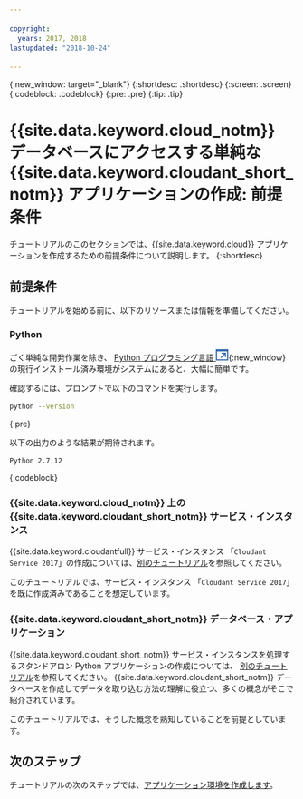 ```yaml
---

copyright:
  years: 2017, 2018
lastupdated: "2018-10-24"

---
```


{:new_window: target="_blank"}
{:shortdesc: .shortdesc}
{:screen: .screen}
{:codeblock: .codeblock}
{:pre: .pre}
{:tip: .tip}

<!-- Acrolinx: 2017-05-10 -->

# {{site.data.keyword.cloud_notm}} データベースにアクセスする単純な {{site.data.keyword.cloudant_short_notm}} アプリケーションの作成: 前提条件

チュートリアルのこのセクションでは、{{site.data.keyword.cloud}} アプリケーションを作成するための前提条件について説明します。
{:shortdesc}

## 前提条件

チュートリアルを始める前に、以下のリソースまたは情報を準備してください。

### Python

ごく単純な開発作業を除き、
[Python プログラミング言語 ![外部リンク・アイコン](../images/launch-glyph.svg "外部リンク・アイコン")](https://www.python.org/){:new_window}
の現行インストール済み環境がシステムにあると、大幅に簡単です。

確認するには、プロンプトで以下のコマンドを実行します。

```sh
python --version
```
{:pre}

以下の出力のような結果が期待されます。

```
Python 2.7.12
```
{:codeblock}

<div id="csi"></div>

### {{site.data.keyword.cloud_notm}} 上の {{site.data.keyword.cloudant_short_notm}} サービス・インスタンス

{{site.data.keyword.cloudantfull}} サービス・インスタンス
「`Cloudant Service 2017`」の作成については、[別のチュートリアル](create_service.html)を参照してください。

このチュートリアルでは、サービス・インスタンス
「`Cloudant Service 2017`」を既に作成済みであることを想定しています。

### {{site.data.keyword.cloudant_short_notm}} データベース・アプリケーション

{{site.data.keyword.cloudant_short_notm}} サービス・インスタンスを処理するスタンドアロン Python アプリケーションの作成については、
[別のチュートリアル](create_database.html)を参照してください。
{{site.data.keyword.cloudant_short_notm}} データベースを作成してデータを取り込む方法の理解に役立つ、多くの概念がそこで紹介されています。

このチュートリアルでは、そうした概念を熟知していることを前提としています。

## 次のステップ

チュートリアルの次のステップでは、[アプリケーション環境を作成します](create_bmxapp_appenv.html)。
